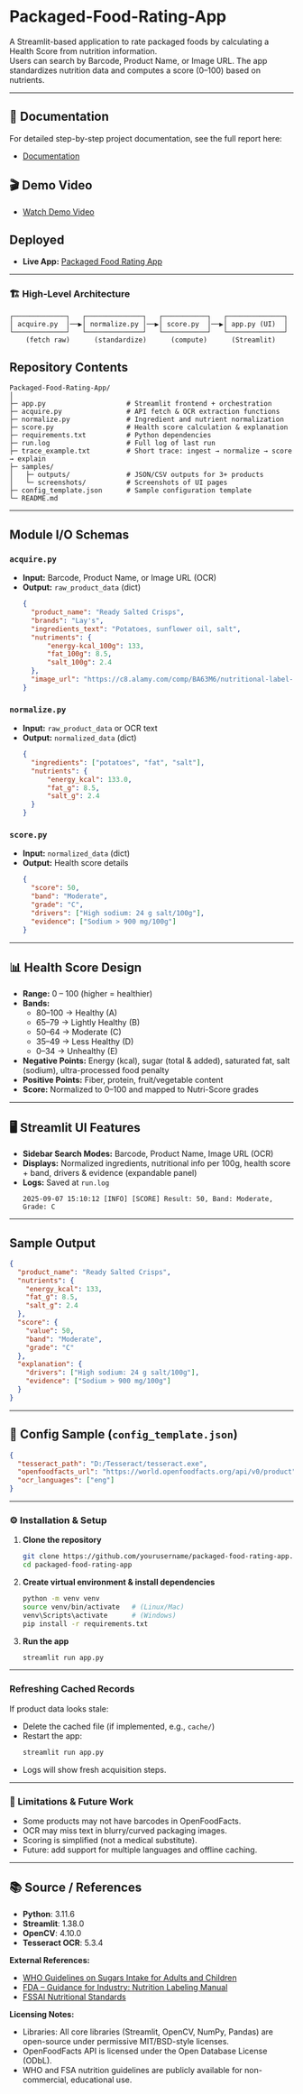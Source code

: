 # Packaged-Food-Rating-App

A Streamlit-based application to rate packaged foods by calculating a Health Score from nutrition information.  
Users can search by Barcode, Product Name, or Image URL. The app standardizes nutrition data and computes a score (0–100) based on nutrients.

---

## 📄 Documentation

For detailed step-by-step project documentation, see the full report here:  
- [Documentation](docs/Packaged_Food_Rating_Docs.pdf)

## 🎬 Demo Video

- [Watch Demo Video](https://drive.google.com/file/d/1e_QVt3vjpKaqzW7fsH-qutpQ7pkIcTv1/view?usp=sharing)

## Deployed

- **Live App:** [Packaged Food Rating App](https://packaged-food-rating-app.streamlit.app/)

---

### 🏗 High-Level Architecture

```
┌─────────────┐   ┌──────────────┐   ┌───────────┐   ┌──────────────┐
│ acquire.py  │──▶│ normalize.py │──▶│ score.py  │──▶│ app.py (UI)  │
└─────────────┘   └──────────────┘   └───────────┘   └──────────────┘
    (fetch raw)      (standardize)      (compute)      (Streamlit)
```

## Repository Contents

```
Packaged-Food-Rating-App/
│
├─ app.py                    # Streamlit frontend + orchestration
├─ acquire.py                # API fetch & OCR extraction functions
├─ normalize.py              # Ingredient and nutrient normalization
├─ score.py                  # Health score calculation & explanation
├─ requirements.txt          # Python dependencies
├─ run.log                   # Full log of last run
├─ trace_example.txt         # Short trace: ingest → normalize → score → explain
├─ samples/
│   ├─ outputs/              # JSON/CSV outputs for 3+ products
│   └─ screenshots/          # Screenshots of UI pages
├─ config_template.json      # Sample configuration template
└─ README.md
```

---

## Module I/O Schemas

### `acquire.py`
- **Input:** Barcode, Product Name, or Image URL (OCR)
- **Output:** `raw_product_data` (dict)
  ```json
  {
    "product_name": "Ready Salted Crisps",
    "brands": "Lay's",
    "ingredients_text": "Potatoes, sunflower oil, salt",
    "nutriments": {
        "energy-kcal_100g": 133,
        "fat_100g": 8.5,
        "salt_100g": 2.4
    },
    "image_url": "https://c8.alamy.com/comp/BA63M6/nutritional-label-on-food-packaging-for-ready-salted-crisps-BA63M6.jpg"
  }
  ```

### `normalize.py`
- **Input:** `raw_product_data` or OCR text
- **Output:** `normalized_data` (dict)
  ```json
  {
    "ingredients": ["potatoes", "fat", "salt"],
    "nutrients": {
        "energy_kcal": 133.0,
        "fat_g": 8.5,
        "salt_g": 2.4
    }
  }
  ```

### `score.py`
- **Input:** `normalized_data` (dict)
- **Output:** Health score details
  ```json
  {
    "score": 50,
    "band": "Moderate",
    "grade": "C",
    "drivers": ["High sodium: 24 g salt/100g"],
    "evidence": ["Sodium > 900 mg/100g"]
  }
  ```

---

## 📊 Health Score Design

- **Range:** 0 – 100 (higher = healthier)
- **Bands:**
  - 80–100 → Healthy (A)
  - 65–79 → Lightly Healthy (B)
  - 50–64 → Moderate (C)
  - 35–49 → Less Healthy (D)
  - 0–34 → Unhealthy (E)
- **Negative Points:** Energy (kcal), sugar (total & added), saturated fat, salt (sodium), ultra-processed food penalty
- **Positive Points:** Fiber, protein, fruit/vegetable content
- **Score:** Normalized to 0–100 and mapped to Nutri-Score grades

---

## 🖥️ Streamlit UI Features

- **Sidebar Search Modes:** Barcode, Product Name, Image URL (OCR)
- **Displays:** Normalized ingredients, nutritional info per 100g, health score + band, drivers & evidence (expandable panel)
- **Logs:** Saved at `run.log`
  ```
  2025-09-07 15:10:12 [INFO] [SCORE] Result: 50, Band: Moderate, Grade: C
  ```

---

## Sample Output

```json
{
  "product_name": "Ready Salted Crisps",
  "nutrients": {
    "energy_kcal": 133,
    "fat_g": 8.5,
    "salt_g": 2.4
  },
  "score": {
    "value": 50,
    "band": "Moderate",
    "grade": "C"
  },
  "explanation": {
    "drivers": ["High sodium: 24 g salt/100g"],
    "evidence": ["Sodium > 900 mg/100g"]
  }
}
```

---

## 🔖 Config Sample (`config_template.json`)

```json
{
  "tesseract_path": "D:/Tesseract/tesseract.exe",
  "openfoodfacts_url": "https://world.openfoodfacts.org/api/v0/product",
  "ocr_languages": ["eng"]
}
```
---
<!-- 
### 🗂 Run Artifacts

This repository includes:
- `run.log` → Full run logs from the last execution.
- `trace_example.txt` → Short trace of a single run (ingest → normalize → score → explain).
- `samples/outputs/` → JSON/CSV outputs for 3 example products.
- `samples/screenshots/` → Screenshots of the UI showing results.

--- -->

### ⚙️ Installation & Setup

1. **Clone the repository**
    ```bash
    git clone https://github.com/yourusername/packaged-food-rating-app.git
    cd packaged-food-rating-app
    ```

2. **Create virtual environment & install dependencies**
    ```bash
    python -m venv venv
    source venv/bin/activate   # (Linux/Mac)
    venv\Scripts\activate      # (Windows)
    pip install -r requirements.txt
    ```

3. **Run the app**
    ```bash
    streamlit run app.py
    ```

---

### Refreshing Cached Records

If product data looks stale:
- Delete the cached file (if implemented, e.g., `cache/`)
- Restart the app:
  ```bash
  streamlit run app.py
  ```
- Logs will show fresh acquisition steps.

---

### 🚧 Limitations & Future Work
- Some products may not have barcodes in OpenFoodFacts.
- OCR may miss text in blurry/curved packaging images.
- Scoring is simplified (not a medical substitute).
- Future: add support for multiple languages and offline caching.
---

## 📚 Source / References

- **Python**: 3.11.6  
- **Streamlit**: 1.38.0  
- **OpenCV**: 4.10.0  
- **Tesseract OCR**: 5.3.4  

**External References:**
- [WHO Guidelines on Sugars Intake for Adults and Children](https://www.who.int/publications/i/item/9789241549028)
- [FDA – Guidance for Industry: Nutrition Labeling Manual](https://www.fda.gov/media/81606/download)
- [FSSAI Nutritional Standards](https://www.fssai.gov.in/) 

**Licensing Notes:**
- Libraries: All core libraries (Streamlit, OpenCV, NumPy, Pandas) are open-source under permissive MIT/BSD-style licenses.
- OpenFoodFacts API is licensed under the Open Database License (ODbL).
- WHO and FSA nutrition guidelines are publicly available for non-commercial, educational use.
